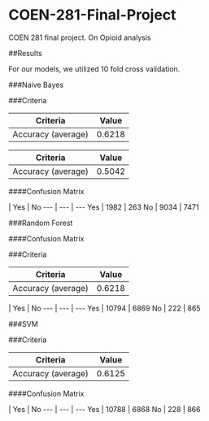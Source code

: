 # COEN-281-Final-Project
COEN 281 final project.  On Opioid analysis


##Results

For our models, we utilized 10 fold cross validation.

###Naive Bayes

###Criteria

 Criteria | Value
 --- | ---
 Accuracy (average) | 0.6218

 Criteria | Value
 --- | ---
 Accuracy (average) | 0.5042


####Confusion Matrix

 | Yes | No
 --- | --- | ---
 Yes | 1982 | 263
 No | 9034 | 7471 
 


###Random Forest

####Confusion Matrix

###Criteria

 Criteria | Value
 --- | ---
 Accuracy (average) | 0.6218


 | Yes | No
--- | --- | ---
Yes | 10794 | 6869
No | 222 | 865



      
###SVM

###Criteria
 
 Criteria | Value
 --- | ---
 Accuracy (average) | 0.6125
 

####Confusion Matrix

 | Yes | No
 --- | --- | ---
 Yes | 10788 | 6868
 No | 228 | 866
 
 








